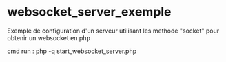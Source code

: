 # websocket_server_exemple

Exemple de configuration d'un serveur utilisant les methode "socket" pour obtenir un websocket en php

cmd run : php -q start_websocket_server.php <address> <port>
